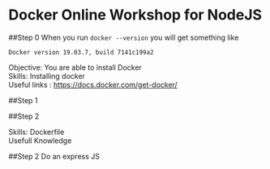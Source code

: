 # Docker Online Workshop for NodeJS

##Step 0
When you run `docker --version` you will get something like  

```Docker version 19.03.7, build 7141c199a2```

Objective: You are able to install Docker  
Skills: Installing docker  
Useful links : https://docs.docker.com/get-docker/

##Step 1


##Step 2

Skills: Dockerfile  
Usefull Knowledge

##Step 2
Do an express JS
